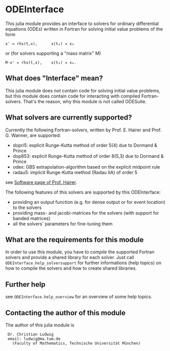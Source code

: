 # ODEInterface

This julia module provides an interface to solvers for 
ordinary differential equations (ODEs) written in Fortran
for solving initial value problems of the form

    x' = rhs(t,x),      x(t₀) = x₀

or (for solvers supporting a "mass matrix" M)

    M⋅x' = rhs(t,x),    x(t₀) = x₀.

## What does "Interface" mean?

This julia module does *not* contain code for solving initial value
problems, but this module does contain code for interacting with
compiled Fortran-solvers. That's the reason, why this module is not called
ODESuite.

## What solvers are currently supported?

Currently the following Fortran-solvers, written by
Prof. E. Hairer and Prof. G. Wanner, are supported:

* dopri5: explicit Runge-Kutta method of order 5(4) due to Dormand & Prince
* dop853: explicit Runge-Kutta method of order 8(5,3) due to Dormand & Prince
* odex: GBS extrapolation-algorithm based on the explicit midpoint rule
* radau5: implicit Runge-Kutta method (Radau IIA) of order 5

see [Software page of Prof. Hairer](http://www.unige.ch/~hairer/software.html).

The following features of this solvers are supported by this ODEInterface:

* providing an output function (e.g. for dense output or for event location)
to the solvers
* providing mass- and jacobi-matrices for the solvers (with support for
banded matrices)
* all the solvers' parameters for fine-tuning them

## What are the requirements for this module

In order to use this module, you have to *compile* the supported
Fortran solvers and provide a shared library for each solver. Just call
`ODEInterface.help_solversupport` for further informations (help topics)
on how to compile the solvers and how to create shared libraries.

## Further help

see `ODEInterface.help_overview` for an overview of some help topics. 

## Contacting the author of this module

The author of this julia module is 

     Dr. Christian Ludwig
     email: ludwig@ma.tum.de
       (Faculty of Mathematics, Technische Universität München)

